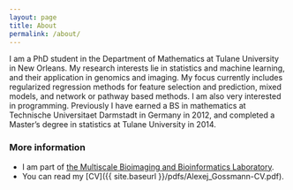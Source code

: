 ```yaml
---
layout: page
title: About
permalink: /about/
---
```


I am a PhD student in the Department of Mathematics at Tulane University in New Orleans. My research interests lie in statistics and machine learning, and their application in genomics and imaging. My focus currently includes regularized regression methods for feature selection and prediction, mixed models, and network or pathway based methods. I am also very interested in programming. Previously I have earned a BS in mathematics at Technische Universitaet Darmstadt in Germany in 2012, and completed a Master’s degree in statistics at Tulane University in 2014. 

### More information

* I am part of [the Multiscale Bioimaging and Bioinformatics Laboratory](http://www.tulane.edu/~wyp/).
* You can read my [CV]({{ site.baseurl }}/pdfs/Alexej_Gossmann-CV.pdf).
